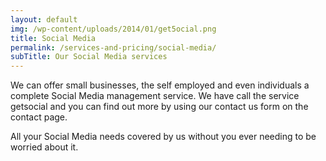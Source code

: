```yaml
---
layout: default
img: /wp-content/uploads/2014/01/get5ocial.png
title: Social Media
permalink: /services-and-pricing/social-media/
subTitle: Our Social Media services
---
```


We can offer small businesses, the self employed and even individuals a complete Social Media management service. We have call the service getsocial and you can find out more by using our contact us form on the contact page.

All your Social Media needs covered by us without you ever needing to be worried about it.
